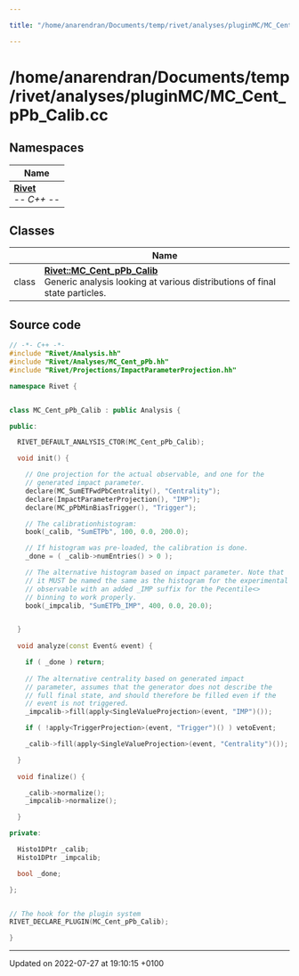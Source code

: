 ```yaml
---

title: "/home/anarendran/Documents/temp/rivet/analyses/pluginMC/MC_Cent_pPb_Calib.cc"

---
```


# /home/anarendran/Documents/temp/rivet/analyses/pluginMC/MC_Cent_pPb_Calib.cc



## Namespaces

| Name           |
| -------------- |
| **[Rivet](http://example.org/namespaces/namespacerivet/)** <br>-*- C++ -*-  |

## Classes

|                | Name           |
| -------------- | -------------- |
| class | **[Rivet::MC_Cent_pPb_Calib](http://example.org/classes/classrivet_1_1mc__cent__ppb__calib/)** <br>Generic analysis looking at various distributions of final state particles.  |




## Source code

```cpp
// -*- C++ -*-
#include "Rivet/Analysis.hh"
#include "Rivet/Analyses/MC_Cent_pPb.hh"
#include "Rivet/Projections/ImpactParameterProjection.hh"

namespace Rivet {


class MC_Cent_pPb_Calib : public Analysis {

public:

  RIVET_DEFAULT_ANALYSIS_CTOR(MC_Cent_pPb_Calib);

  void init() {

    // One projection for the actual observable, and one for the
    // generated impact parameter.
    declare(MC_SumETFwdPbCentrality(), "Centrality");
    declare(ImpactParameterProjection(), "IMP");
    declare(MC_pPbMinBiasTrigger(), "Trigger");

    // The calibrationhistogram:
    book(_calib, "SumETPb", 100, 0.0, 200.0);

    // If histogram was pre-loaded, the calibration is done.
    _done = ( _calib->numEntries() > 0 );

    // The alternative histogram based on impact parameter. Note that
    // it MUST be named the same as the histogram for the experimental
    // observable with an added _IMP suffix for the Pecentile<>
    // binning to work properly.
    book(_impcalib, "SumETPb_IMP", 400, 0.0, 20.0);


  }
  
  void analyze(const Event& event) {

    if ( _done ) return;
    
    // The alternative centrality based on generated impact
    // parameter, assumes that the generator does not describe the
    // full final state, and should therefore be filled even if the
    // event is not triggered.
    _impcalib->fill(apply<SingleValueProjection>(event, "IMP")());

    if ( !apply<TriggerProjection>(event, "Trigger")() ) vetoEvent;

    _calib->fill(apply<SingleValueProjection>(event, "Centrality")());

  }
  
  void finalize() {

    _calib->normalize();
    _impcalib->normalize();

  }

private:

  Histo1DPtr _calib;
  Histo1DPtr _impcalib;

  bool _done;

};


// The hook for the plugin system
RIVET_DECLARE_PLUGIN(MC_Cent_pPb_Calib);

}
```


-------------------------------

Updated on 2022-07-27 at 19:10:15 +0100
